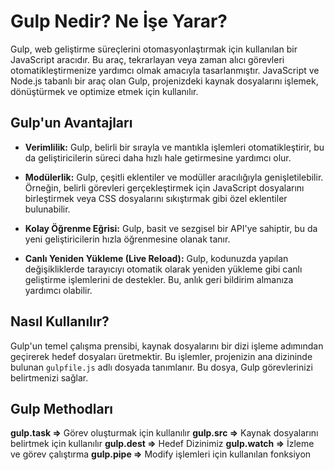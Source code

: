 # Gulp Nedir? Ne İşe Yarar?

Gulp, web geliştirme süreçlerini otomasyonlaştırmak için kullanılan bir JavaScript aracıdır. Bu araç, tekrarlayan veya zaman alıcı görevleri otomatikleştirmenize yardımcı olmak amacıyla tasarlanmıştır. JavaScript ve Node.js tabanlı bir araç olan Gulp, projenizdeki kaynak dosyalarını işlemek, dönüştürmek ve optimize etmek için kullanılır.

## Gulp'un Avantajları

- **Verimlilik:** Gulp, belirli bir sırayla ve mantıkla işlemleri otomatikleştirir, bu da geliştiricilerin süreci daha hızlı hale getirmesine yardımcı olur.
  
- **Modülerlik:** Gulp, çeşitli eklentiler ve modüller aracılığıyla genişletilebilir. Örneğin, belirli görevleri gerçekleştirmek için JavaScript dosyalarını birleştirmek veya CSS dosyalarını sıkıştırmak gibi özel eklentiler bulunabilir.
  
- **Kolay Öğrenme Eğrisi:** Gulp, basit ve sezgisel bir API'ye sahiptir, bu da yeni geliştiricilerin hızla öğrenmesine olanak tanır.
  
- **Canlı Yeniden Yükleme (Live Reload):** Gulp, kodunuzda yapılan değişikliklerde tarayıcıyı otomatik olarak yeniden yükleme gibi canlı geliştirme işlemlerini de destekler. Bu, anlık geri bildirim almanıza yardımcı olabilir.

## Nasıl Kullanılır?

Gulp'un temel çalışma prensibi, kaynak dosyalarını bir dizi işleme adımından geçirerek hedef dosyaları üretmektir. Bu işlemler, projenizin ana dizininde bulunan `gulpfile.js` adlı dosyada tanımlanır. Bu dosya, Gulp görevlerinizi belirtmenizi sağlar.

## Gulp Methodları

**gulp.task =>** Görev oluşturmak için kullanılır
**gulp.src =>**  Kaynak dosyalarını belirtmek için kullanılır
**gulp.dest =>** Hedef Dizinimiz
**gulp.watch =>** İzleme ve görev çalıştırma
**gulp.pipe =>** Modify işlemleri için kullanılan fonksiyon


